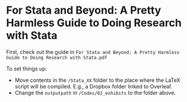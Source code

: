 # For Stata and Beyond: A Pretty Harmless Guide to Doing Research with Stata

First, check out the guide in `For Stata and Beyond: A Pretty Harmless Guide to Doing Research with Stata.pdf`

To set things up:
* Move contents in the `/Stata_XX` folder to the place where the LaTeX script will be compiled. E.g., a Dropbox folder linked to Overleaf.
* Change the `outputpath` in `/Codes/02_exhibits` to the folder above. 
